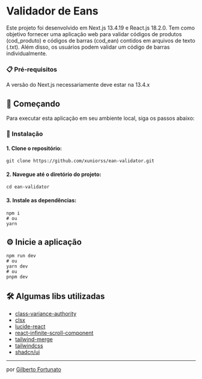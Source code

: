 # Validador de Eans

Este projeto foi desenvolvido em Next.js 13.4.19 e React.js 18.2.0. Tem como objetivo fornecer uma aplicação web para validar códigos de produtos (cod_produto) e códigos de barras (cod_ean) contidos em arquivos de texto (.txt). Além disso, os usuários podem validar um código de barras individualmente.

### 📋 Pré-requisitos

A versão do Next.js necessariamente deve estar na 13.4.x

## 🚀 Começando

Para executar esta aplicação em seu ambiente local, siga os passos abaixo:

### 🔧 Instalação

#### 1. Clone o repositório:

```shell
git clone https://github.com/xuniorss/ean-validator.git
```

#### 2. Navegue até o diretório do projeto:

```shell
cd ean-validator
```

#### 3. Instale as dependências:

```shell
npm i
# ou
yarn
```

## ⚙️ Inicie a aplicação

```shell
npm run dev
# ou
yarn dev
# ou
pnpm dev
```

## 🛠️ Algumas libs utilizadas

-  [class-variance-authority](https://cva.style/docs)
-  [clsx](https://www.npmjs.com/package/clsx)
-  [lucide-react](https://lucide.dev/guide/)
-  [react-infinite-scroll-component](https://www.npmjs.com/package/react-infinite-scroll-component)
-  [tailwind-merge](https://www.npmjs.com/package/tailwind-merge)
-  [tailwindcss](https://tailwindcss.com/)
-  [shadcn/ui](https://ui.shadcn.com/)

---

por [Gilberto Fortunato](https://github.com/xuniorss)
